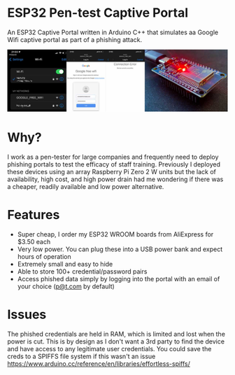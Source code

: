 # ESP32 Pen-test Captive Portal
An ESP32 Captive Portal written in Arduino C++ that simulates aa Google Wifi captive portal as part of a phishing attack.

![Alt text](images/header.jpg)

# Why?
I work as a pen-tester for large companies and frequently need to deploy phishing portals to test the efficacy of staff training. Previously I deployed these devices using an array Raspberry Pi Zero 2 W units but the lack of availability, high cost, and high power drain had me wondering if there was a cheaper, readily available and low power alternative.


# Features
- Super cheap, I order my ESP32 WROOM boards from AliExpress for $3.50 each
- Very low power. You can plug these into a USB power bank and expect hours of operation
- Extremely small and easy to hide
- Able to store 100+ credential/password pairs
- Access phished data simply by logging into the portal with an email of your choice (p@t.com by default)


# Issues
The phished credentials are held in RAM, which is limited and lost when the power is cut. This is by design as I don't
want a 3rd party to find the device and have access to any legitimate user credentials. You could save the creds
to a SPIFFS file system if this wasn't an issue https://www.arduino.cc/reference/en/libraries/effortless-spiffs/
